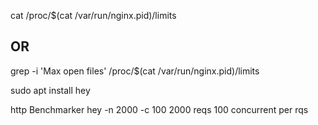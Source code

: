cat /proc/$(cat /var/run/nginx.pid)/limits
## OR ##
grep -i 'Max open files' /proc/$(cat /var/run/nginx.pid)/limits

sudo apt install hey

http Benchmarker
hey -n 2000 -c 100
2000 reqs
100 concurrent per rqs 
